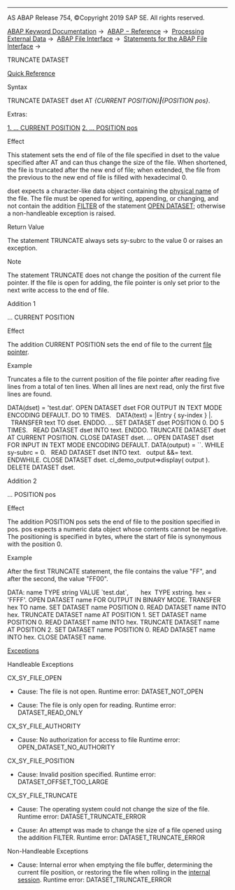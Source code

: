   

* * *

AS ABAP Release 754, ©Copyright 2019 SAP SE. All rights reserved.

[ABAP Keyword Documentation](javascript:call_link\('abenabap.htm'\)) →  [ABAP − Reference](javascript:call_link\('abenabap_reference.htm'\)) →  [Processing External Data](javascript:call_link\('abenabap_language_external_data.htm'\)) →  [ABAP File Interface](javascript:call_link\('abenabap_language_files.htm'\)) →  [Statements for the ABAP File Interface](javascript:call_link\('abenfile_interface_statements.htm'\)) → 

TRUNCATE DATASET

[Quick Reference](javascript:call_link\('abaptruncate_dataset_shortref.htm'\))

Syntax

TRUNCATE DATASET dset AT *{*CURRENT POSITION*}**|**{*POSITION pos*}*.

Extras:

[1\. ... CURRENT POSITION](#!ABAP_ADDITION_1@1@)
[2\. ... POSITION pos](#!ABAP_ADDITION_2@2@)

Effect

This statement sets the end of file of the file specified in dset to the value specified after AT and can thus change the size of the file. When shortened, the file is truncated after the new end of file; when extended, the file from the previous to the new end of file is filled with hexadecimal 0.

dset expects a character-like data object containing the [physical name](javascript:call_link\('abenphysical_filename_glosry.htm'\) "Glossary Entry") of the file. The file must be opened for writing, appending, or changing, and not contain the addition [FILTER](javascript:call_link\('abapopen_dataset_os_addition.htm'\)) of the statement [OPEN DATASET](javascript:call_link\('abapopen_dataset.htm'\)); otherwise a non-handleable exception is raised.

Return Value

The statement TRUNCATE always sets sy-subrc to the value 0 or raises an exception.

Note

The statement TRUNCATE does not change the position of the current file pointer. If the file is open for adding, the file pointer is only set prior to the next write access to the end of file.

Addition 1

... CURRENT POSITION

Effect

The addition CURRENT POSITION sets the end of file to the current [file pointer](javascript:call_link\('abenfile_pointer_glosry.htm'\) "Glossary Entry").

Example

Truncates a file to the current position of the file pointer after reading five lines from a total of ten lines. When all lines are next read, only the first five lines are found.

DATA(dset) = 'test.dat'.
OPEN DATASET dset FOR OUTPUT IN TEXT MODE ENCODING DEFAULT.
DO 10 TIMES.
  DATA(text) = |Entry { sy-index } |.
  TRANSFER text TO dset.
ENDDO.
...
SET DATASET dset POSITION 0.
DO 5 TIMES.
  READ DATASET dset INTO text.
ENDDO.
TRUNCATE DATASET dset AT CURRENT POSITION.
CLOSE DATASET dset.
...
OPEN DATASET dset FOR INPUT IN TEXT MODE ENCODING DEFAULT.
DATA(output) = \`\`.
WHILE sy-subrc = 0.
  READ DATASET dset INTO text.
  output &&= text.
ENDWHILE.
CLOSE DATASET dset.
cl\_demo\_output=>display( output ).
DELETE DATASET dset.

Addition 2

... POSITION pos

Effect

The addition POSITION pos sets the end of file to the position specified in pos. pos expects a numeric data object whose contents cannot be negative. The positioning is specified in bytes, where the start of file is synonymous with the position 0.

Example

After the first TRUNCATE statement, the file contains the value "FF", and after the second, the value "FF00".

DATA: name TYPE string VALUE \`test.dat\`,
      hex  TYPE xstring.
hex = 'FFFF'.
OPEN DATASET name FOR OUTPUT IN BINARY MODE.
TRANSFER hex TO name.
SET DATASET name POSITION 0.
READ DATASET name INTO hex.
TRUNCATE DATASET name AT POSITION 1.
SET DATASET name POSITION 0.
READ DATASET name INTO hex.
TRUNCATE DATASET name AT POSITION 2.
SET DATASET name POSITION 0.
READ DATASET name INTO hex.
CLOSE DATASET name.

[Exceptions](javascript:call_link\('abenabap_language_exceptions.htm'\))

Handleable Exceptions

CX\_SY\_FILE\_OPEN

-   Cause: The file is not open.
    Runtime error: DATASET\_NOT\_OPEN
    
-   Cause: The file is only open for reading.
    Runtime error: DATASET\_READ\_ONLY
    

CX\_SY\_FILE\_AUTHORITY

-   Cause: No authorization for access to file
    Runtime error: OPEN\_DATASET\_NO\_AUTHORITY
    

CX\_SY\_FILE\_POSITION

-   Cause: Invalid position specified.
    Runtime error: DATASET\_OFFSET\_TOO\_LARGE
    

CX\_SY\_FILE\_TRUNCATE

-   Cause: The operating system could not change the size of the file.
    Runtime error: DATASET\_TRUNCATE\_ERROR
    
-   Cause: An attempt was made to change the size of a file opened using the addition FILTER.
    Runtime error: DATASET\_TRUNCATE\_ERROR
    

Non-Handleable Exceptions

-   Cause: Internal error when emptying the file buffer, determining the current file position, or restoring the file when rolling in the [internal session](javascript:call_link\('abeninternal_session_glosry.htm'\) "Glossary Entry").
    Runtime error: DATASET\_TRUNCATE\_ERROR